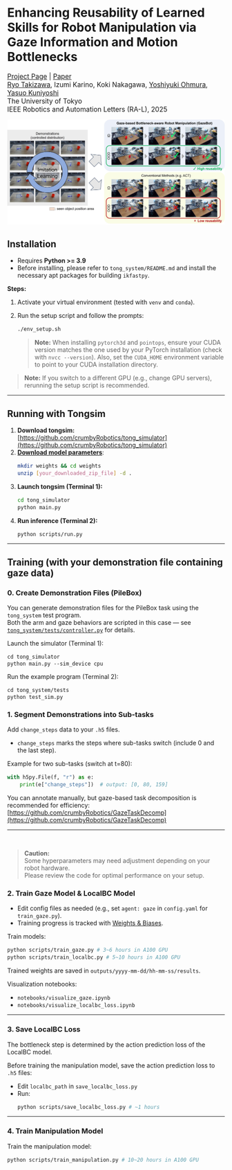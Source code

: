# Enhancing Reusability of Learned Skills for Robot Manipulation via Gaze Information and Motion Bottlenecks
<span style="font-size: 110%;">[Project Page](https://crumbyrobotics.github.io/gazebot/) | [Paper](https://arxiv.org/abs/2502.18121)
<br>
[Ryo Takizawa](https://crumbyrobotics.github.io/), Izumi Karino, Koki Nakagawa, [Yoshiyuki Ohmura](https://www.isi.imi.i.u-tokyo.ac.jp/~ohmura/main.html), [Yasuo Kuniyoshi](https://www.isi.imi.i.u-tokyo.ac.jp/)
<br>
The University of Tokyo
<br>
IEEE Robotics and Automation Letters (RA-L), 2025
</span>

<img centering src="image.jpg" width="1000">

## Installation

- Requires **Python >= 3.9**
- Before installing, please refer to `tong_system/README.md` and install the necessary apt packages for building `ikfastpy`.

**Steps:**
1. Activate your virtual environment (tested with `venv` and `conda`).
2. Run the setup script and follow the prompts:
    ```sh
    ./env_setup.sh
    ```

    > **Note:** When installing `pytorch3d` and `pointops`, ensure your CUDA version matches the one used by your PyTorch installation (check with `nvcc --version`). Also, set the `CUDA_HOME` environment variable to point to your CUDA installation directory. 

> **Note:** If you switch to a different GPU (e.g., change GPU servers), rerunning the setup script is recommended.

---

## Running with Tongsim

1. **Download tongsim:** [https://github.com/crumbyRobotics/tong_simulator](https://github.com/crumbyRobotics/tong_simulator)
2. **[Download model parameters](https://drive.google.com/file/d/12NWEoUUQgzvf7_B3Rhu9OoL04bdz0JL5/view?usp=sharing)**:
    ```sh
    mkdir weights && cd weights
    unzip [your_downloaded_zip_file] -d .
    ```
3. **Launch tongsim (Terminal 1):**
    ```sh
    cd tong_simulator
    python main.py
    ```
4. **Run inference (Terminal 2):**
    ```sh
    python scripts/run.py
    ```

---

## Training (with your demonstration file containing gaze data)
### 0. Create Demonstration Files (PileBox)
You can generate demonstration files for the PileBox task using the `tong_system` test program.  
Both the arm and gaze behaviors are scripted in this case — see [`tong_system/tests/controller.py`](https://github.com/crumbyRobotics/tong_system/blob/master/tests/controller.py) for details.


Launch the simulator (Terminal 1):
```
cd tong_simulator
python main.py --sim_device cpu
```
Run the example program (Terminal 2):
```
cd tong_system/tests
python test_sim.py
```

### 1. Segment Demonstrations into Sub-tasks

Add `change_steps` data to your `.h5` files.  
- `change_steps` marks the steps where sub-tasks switch (include 0 and the last step).

Example for two sub-tasks (switch at t=80):
```python
with h5py.File(f, "r") as e:
    print(e["change_steps"])  # output: [0, 80, 159]
```
You can annotate manually, but gaze-based task decomposition is recommended for efficiency:  
[https://github.com/crumbyRobotics/GazeTaskDecomp](https://github.com/crumbyRobotics/GazeTaskDecomp)

---

<br>

> **Caution:**  
> Some hyperparameters may need adjustment depending on your robot hardware.  
> Please review the code for optimal performance on your setup.


### 2. Train Gaze Model & LocalBC Model

- Edit config files as needed (e.g., set `agent: gaze` in `config.yaml` for `train_gaze.py`).
- Training progress is tracked with [Weights & Biases](https://wandb.ai/).

Train models:
```sh
python scripts/train_gaze.py # 3~6 hours in A100 GPU
python scripts/train_localbc.py # 5~10 hours in A100 GPU
```
Trained weights are saved in `outputs/yyyy-mm-dd/hh-mm-ss/results`.

Visualization notebooks:
- `notebooks/visualize_gaze.ipynb`
- `notebooks/visualize_localbc_loss.ipynb`

---

### 3. Save LocalBC Loss

The bottleneck step is determined by the action prediction loss of the LocalBC model.

Before training the manipulation model, save the action prediction loss to `.h5` files:

- Edit `localbc_path` in `save_localbc_loss.py`
- Run:
    ```sh
    python scripts/save_localbc_loss.py # ~1 hours 
    ```

---

### 4. Train Manipulation Model

Train the manipulation model:
```sh
python scripts/train_manipulation.py # 10~20 hours in A100 GPU
```



